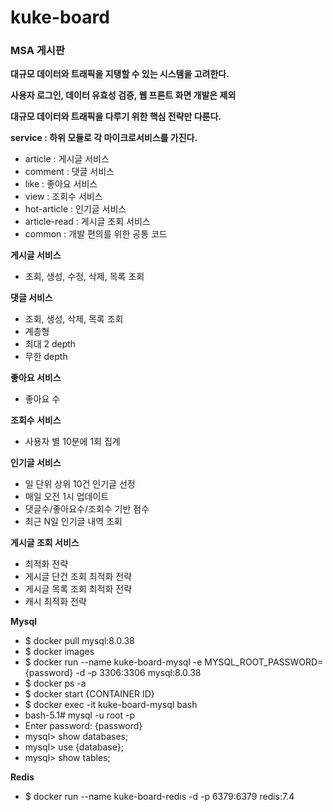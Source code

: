 # kuke-board
### MSA 게시판

**대규모 데이터와 트래픽을 지탱할 수 있는 시스템을 고려한다.**

**사용자 로그인, 데이터 유효성 검증, 웹 프론트 화면 개발은 제외**

**대규모 데이터와 트래픽을 다루기 위한 핵심 전략만 다룬다.**

**service : 하위 모듈로 각 마이크로서비스를 가진다.** 
   - article : 게시글 서비스
   - comment : 댓글 서비스
   - like : 좋아요 서비스
   - view : 조회수 서비스
   - hot-article : 인기글 서비스
   - article-read : 게시글 조회 서비스 
   - common : 개발 편의를 위한 공통 코드

**게시글 서비스**
- 조회, 생성, 수정, 삭제, 목록 조회 

**댓글 서비스**
- 조회, 생성, 삭제, 목록 조회
- 계층형
- 최대 2 depth
- 무한 depth

**좋아요 서비스**
- 좋아요 수

**조회수 서비스**
- 사용자 별 10분에 1회 집계

**인기글 서비스**
- 일 단위 상위 10건 인기글 선정
- 매일 오전 1시 업데이트
- 댓글수/좋아요수/조회수 기반 점수
- 최근 N일 인기글 내역 조회

**게시글 조회 서비스** 
- 최적화 전략
- 게시글 단건 조회 최적화 전략
- 게시글 목록 조회 최적화 전략
- 캐시 최적화 전략

**Mysql**
- $ docker pull mysql:8.0.38
- $ docker images
- $ docker run --name kuke-board-mysql -e MYSQL_ROOT_PASSWORD={password} -d -p 3306:3306 mysql:8.0.38
- $ docker ps -a
- $ docker start {CONTAINER ID}
- $ docker exec -it kuke-board-mysql bash
- bash-5.1# mysql -u root -p
- Enter password: {password}
- mysql> show databases;
- mysql> use {database};
- mysql> show tables;

**Redis**
- $ docker run --name kuke-board-redis -d -p 6379:6379 redis:7.4